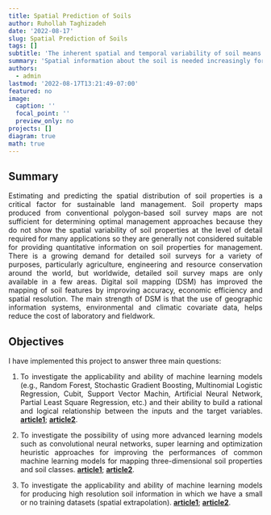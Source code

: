 ```yaml
---
title: Spatial Prediction of Soils 
author: Ruhollah Taghizadeh
date: '2022-08-17'
slug: Spatial Prediction of Soils  
tags: []
subtitle: 'The inherent spatial and temporal variability of soil means that its properties vary markedly with location and time. This spatial and temporal variability can happen as a result of agricultural management, land use, erosion, landforms, geomorphic elements and soil management practices.'
summary: 'Spatial information about the soil is needed increasingly for making informed management decisions about the environment, particularly with regard to developing different types of agriculture. In this project, machine learning models are used to quantify the spatial distribution of soils on local, regional, and national scales based on the relationships between environmental data and soil properties/classes. [**article1**](https://www.sciencedirect.com/science/article/abs/pii/S0016706119312777),[**article2**](https://www.sciencedirect.com/science/article/abs/pii/S0016706121001889?via%3Dihub),[**article3**](https://www.sciencedirect.com/science/article/abs/pii/S0016706122004013?via%3Dihub).'
authors: 
  - admin
lastmod: '2022-08-17T13:21:49-07:00'
featured: no
image:
  caption: ''
  focal_point: ''
  preview_only: no
projects: []
diagram: true
math: true
---
```

<style>
body {
text-align: justify}
</style>

## Summary
Estimating and predicting the spatial distribution of soil properties is a critical factor for sustainable land management. Soil property maps produced from conventional polygon-based soil survey maps are not sufficient for determining optimal management approaches because they do not show the spatial variability of soil properties at the level of detail required for many applications so they are generally not considered suitable for providing quantitative information on soil properties for management. There is a growing demand for detailed soil surveys for a variety of purposes, particularly agriculture, engineering and resource conservation around the world, but worldwide, detailed soil survey maps are only available in a few areas. Digital soil mapping (DSM) has improved the mapping of soil features by improving accuracy, economic efficiency and spatial resolution. The main strength of DSM is that the use of geographic information systems, environmental and climatic covariate data, helps reduce the cost of laboratory and fieldwork.

## Objectives

I have implemented this project to answer three main questions:

1)	To investigate the applicability and ability of machine learning models (e.g., Random Forest, Stochastic Gradient Boosting, Multinomial Logistic Regression, Cubit, Support Vector Machin, Artificial Neural Network, Partial Least Square Regression, etc.) and their ability to build a rational and logical relationship between the inputs and the target variables. [**article1**](https://www.sciencedirect.com/science/article/pii/S0016706115001147); [**article2**](https://www.tandfonline.com/doi/abs/10.1080/15324982.2013.828801).

2)	To investigate the possibility of using more advanced learning models such as convolutional neural networks, super learning and optimization heuristic approaches for improving the performances of common machine learning models for mapping three-dimensional soil properties and soil classes. [**article1**](https://www.sciencedirect.com/science/article/abs/pii/S0016706119312777); [**article2**](https://www.sciencedirect.com/science/article/abs/pii/S0016706121001889?via%3Dihub).

3)	To investigate the applicability and ability of machine learning models for producing high resolution soil information in which we have a small or no training datasets (spatial extrapolation). [**article1**](https://bsssjournals.onlinelibrary.wiley.com/doi/full/10.1111/ejss.12893); [**article2**](https://www.sciencedirect.com/science/article/abs/pii/S0016706122004013?via%3Dihub).



